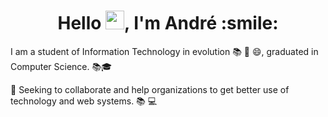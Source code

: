 <h1 align="center">Hello <img src="https://raw.githubusercontent.com/kaueMarques/kaueMarques/master/hi.gif" width="30px">, I'm André :smile:</h1>

I am a student of Information Technology in evolution 📚 💪 😄, graduated in Computer Science. 📚🎓

💪 Seeking to collaborate and help organizations to get better use of technology and web systems. 📚 💻
